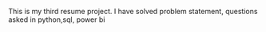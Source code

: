 This is my third resume project. I have solved problem statement, questions asked in python,sql, power bi
